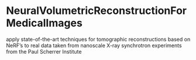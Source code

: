 # NeuralVolumetricReconstructionForMedicalImages
apply state-of-the-art techniques for tomographic reconstructions based on NeRF’s to real data taken from nanoscale X-ray synchrotron experiments from the Paul Scherrer Institute
